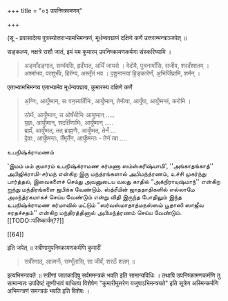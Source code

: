 +++
title = "०३ उपनिष्क्रामणम्"

+++

(सू - प्रवासादेत्य पुत्रस्योत्तराभ्यामभिमन्त्रणं, मूर्धन्यवघ्राणं दक्षिणे कर्णे उत्तरान्मन्त्राञ्जपेत् ॥

सङ्कल्प्य, नक्षत्रे राशौ जातं, इमं मम कुमारम् उपनिष्क्रामणकर्मणा संस्करिष्यामि ।

> अङ्माँदङ्गात्, सम्भॅवसि, हृदँयात्, अधिँ जायसे । वेदोवै, पुत्रनामाँसि, सजीव, शरदँश्शतम् । अश्मॉभव, परशुर्भँव, हिरॅण्यं, अस्तृँतं भव । प॒शू॒नान्त्वा॑ हि॒ङ्कारेणँ, अ॒भिजिँघ्रामि, शर्मन् । 

एताभ्यामभिमन्त्र्य एताभ्यामेव मूर्धन्यवघ्राय, कुमारस्य दक्षिणे कर्णे 

> अ॒ग्निः, आयुँष्मान्, सः वन॒स्पतिँभिः, आयुँष्मान्, तेनॅत्वा, आयुँषा, आयुँष्मन्तं, करोमि ।
>
> सोमॅः, आयुँष्मान्, स ओषँधीभिः आयुष्मान् .....  
य॒ज्ञः, आयुँष्मान्, सदक्षिँणाभिः, आयुँष्मान् .....  
ब्रह्मँ, आयुँष्मत्, तत् ब्राह्म॒णैः, आयुँष्मत्, तेनँ ...  
दे॒वा:, आयुँष्मन्तः, तेँमृतेँन, आयुँष्मन्तः - तेनॅ त्वा ....

உபநிஷ்க்ராமணம்

'இமம் மம் குமாரம் உபநிஷ்க்ராமண கர்மணா ஸம்ஸ்கரிஷ்யாமி', ''அங்காதங்காத்'' அபிஜிக்ராமி-சர்மந் என்கிற இரு மந்த்ரங்களால் அபிமந்த்ரணம், உச்சி முகர்ந்து பார்த்தல், இவைகளைச் செய்து அவனுடைய வலது காதில் “அக்நிராயுஷ்மாந்'' என்கிற ஐந்து மந்திரங்களை ஜபிக்க வேண்டும். ஸ்த்ரீயின் ஜாததாதிகளில் எல்லாமே அமந்த்ரகமாகச் செய்ய வேண்டும் என்று விதி இருந்த போதிலும் இந்த உபநிஷ்க்ராமண கர்மாவில் மட்டும் "ஸர்வஸ்மாதாத்மநஸ்ஸம் பூதாஸி ஸாஜீவ சரதச்சதம்'' என்கிற மந்திரத்தினால் அபிமந்த்ரணம் செய்ய வேண்டும். [[TODO::परिष्कार्यम्??]]

[[64]]

इति जपेत् ॥ स्त्रीणामुपनिष्क्रामणकर्मणि कुमारीं 

> सर्वँस्मात्, आत्मनःँ, सम्भूँतासि, सा जीवँ, शरदःँ शतम् ॥ 

इत्यभिमन्त्रयते ॥ स्त्रीणां जातकादिषु सर्वममन्त्रकं भवति इति सामान्यविधिः । तथापि उपनिष्क्रामणकर्मणि तु सामान्यतः उपदिष्टं तूष्णीभावं बाधित्वा विशेषेण "कुमारीमुत्तरेण यजुषाऽभिमन्त्रयते" इति सूत्रेण अस्मिन्कर्मणि अभिमन्त्रणं समन्त्रकं भवति इति विशेषः ।